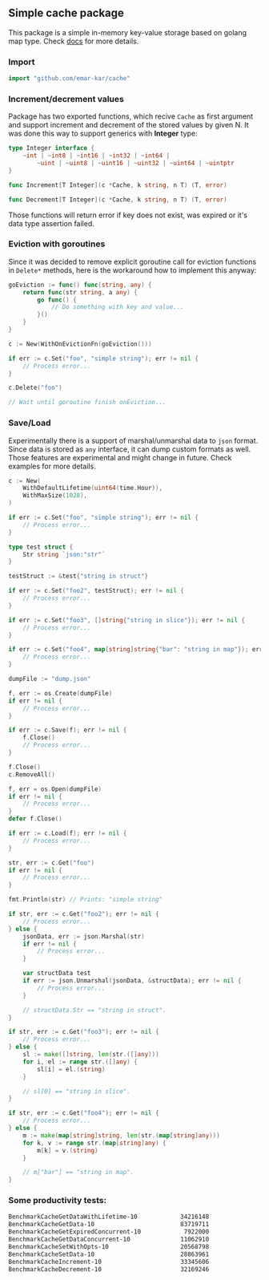 ## Simple cache package

This package is a simple in-memory key-value storage based on golang map type. Check [docs](https://pkg.go.dev/github.com/emar-kar/cache) for more details.

### Import

```go
import "github.com/emar-kar/cache"
```

### Increment/decrement values

Package has two exported functions, which recive `Cache` as first argument and support increment and decrement of the stored values by given N. It was done this way to support generics with **Integer** type:

```go
type Integer interface {
	~int | ~int8 | ~int16 | ~int32 | ~int64 |
		~uint | ~uint8 | ~uint16 | ~uint32 | ~uint64 | ~uintptr
}
```

```go
func Increment[T Integer](c *Cache, k string, n T) (T, error)

func Decrement[T Integer](c *Cache, k string, n T) (T, error)
```

Those functions will return error if key does not exist, was expired or it's data type assertion failed.

### Eviction with goroutines

Since it was decided to remove explicit goroutine call for eviction functions in `Delete*` methods, here is the workaround how to implement this anyway:

```go
goEviction := func() func(string, any) {
    return func(str string, a any) {
        go func() {
            // Do something with key and value...
        }()
    }
}

c := New(WithOnEvictionFn(goEviction()))

if err := c.Set("foo", "simple string"); err != nil {
    // Process error...
}

c.Delete("foo")

// Wait until goroutine finish onEviction...
```

### Save/Load

Experimentally there is a support of marshal/unmarshal data to `json` format. Since data is stored as `any` interface, it can dump custom formats as well. Those features are experimental and might change in future. Check examples for more details.

```go
c := New(
    WithDefaultLifetime(uint64(time.Hour)),
    WithMaxSize(1028),
)

if err := c.Set("foo", "simple string"); err != nil {
    // Process error...
}

type test struct {
    Str string `json:"str"`
}

testStruct := &test{"string in struct"}

if err := c.Set("foo2", testStruct); err != nil {
    // Process error...
}

if err := c.Set("foo3", []string{"string in slice"}); err != nil {
    // Process error...
}

if err := c.Set("foo4", map[string]string{"bar": "string in map"}); err != nil {
    // Process error...
}

dumpFile := "dump.json"

f, err := os.Create(dumpFile)
if err != nil {
    // Process error...
}

if err := c.Save(f); err != nil {
    f.Close()
    // Process error...
}

f.Close()
c.RemoveAll()

f, err = os.Open(dumpFile)
if err != nil {
    // Process error...
}
defer f.Close()

if err := c.Load(f); err != nil {
    // Process error...
}

str, err := c.Get("foo")
if err != nil {
    // Process error...
}

fmt.Println(str) // Prints: "simple string"

if str, err := c.Get("foo2"); err != nil {
    // Process error...
} else {
    jsonData, err := json.Marshal(str)
    if err != nil {
        // Process error...
    }

    var structData test
    if err := json.Unmarshal(jsonData, &structData); err != nil {
        // Process error...
    }

    // structData.Str == "string in struct".
}

if str, err := c.Get("foo3"); err != nil {
    // Process error...
} else {
    sl := make([]string, len(str.([]any)))
    for i, el := range str.([]any) {
        sl[i] = el.(string)
    }

    // sl[0] == "string in slice".
}

if str, err := c.Get("foo4"); err != nil {
    // Process error...
} else {
    m := make(map[string]string, len(str.(map[string]any)))
    for k, v := range str.(map[string]any) {
        m[k] = v.(string)
    }

    // m["bar"] == "string in map".
}
```

### Some productivity tests:

```bash
BenchmarkCacheGetDataWithLifetime-10            34216148                35.00 ns/op            0 B/op          0 allocs/op
BenchmarkCacheGetData-10                        83719711                13.92 ns/op            0 B/op          0 allocs/op
BenchmarkCacheGetExpiredConcurrent-10            7922000                143.2 ns/op            0 B/op          0 allocs/op
BenchmarkCacheGetDataConcurrent-10              11062910                140.3 ns/op            0 B/op          0 allocs/op
BenchmarkCacheSetWithOpts-10                    20568798                59.04 ns/op            0 B/op          0 allocs/op
BenchmarkCacheSetData-10                        28863961                41.16 ns/op            0 B/op          0 allocs/op
BenchmarkCacheIncrement-10                      33345606                36.13 ns/op            0 B/op          0 allocs/op
BenchmarkCacheDecrement-10                      32169246                36.19 ns/op            0 B/op          0 allocs/op
```
